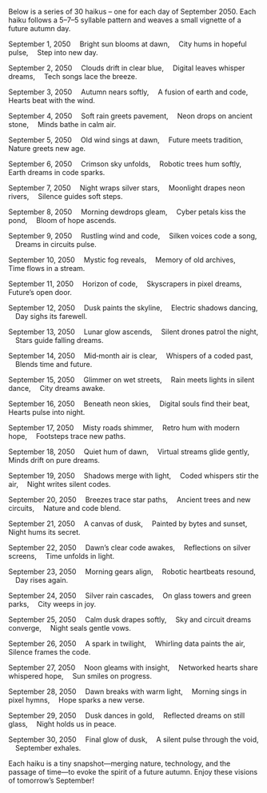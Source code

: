 Below is a series of 30 haikus – one for each day of September 2050. Each haiku follows a 5–7–5 syllable pattern and weaves a small vignette of a future autumn day.

September 1, 2050
 Bright sun blooms at dawn,
 City hums in hopeful pulse,
 Step into new day.

September 2, 2050
 Clouds drift in clear blue,
 Digital leaves whisper dreams,
 Tech songs lace the breeze.

September 3, 2050
 Autumn nears softly,
 A fusion of earth and code,
 Hearts beat with the wind.

September 4, 2050
 Soft rain greets pavement,
 Neon drops on ancient stone,
 Minds bathe in calm air.

September 5, 2050
 Old wind sings at dawn,
 Future meets tradition,
 Nature greets new age.

September 6, 2050
 Crimson sky unfolds,
 Robotic trees hum softly,
 Earth dreams in code sparks.

September 7, 2050
 Night wraps silver stars,
 Moonlight drapes neon rivers,
 Silence guides soft steps.

September 8, 2050
 Morning dewdrops gleam,
 Cyber petals kiss the pond,
 Bloom of hope ascends.

September 9, 2050
 Rustling wind and code,
 Silken voices code a song,
 Dreams in circuits pulse.

September 10, 2050
 Mystic fog reveals,
 Memory of old archives,
 Time flows in a stream.

September 11, 2050
 Horizon of code,
 Skyscrapers in pixel dreams,
 Future’s open door.

September 12, 2050
 Dusk paints the skyline,
 Electric shadows dancing,
 Day sighs its farewell.

September 13, 2050
 Lunar glow ascends,
 Silent drones patrol the night,
 Stars guide falling dreams.

September 14, 2050
 Mid‐month air is clear,
 Whispers of a coded past,
 Blends time and future.

September 15, 2050
 Glimmer on wet streets,
 Rain meets lights in silent dance,
 City dreams awake.

September 16, 2050
 Beneath neon skies,
 Digital souls find their beat,
 Hearts pulse into night.

September 17, 2050
 Misty roads shimmer,
 Retro hum with modern hope,
 Footsteps trace new paths.

September 18, 2050
 Quiet hum of dawn,
 Virtual streams glide gently,
 Minds drift on pure dreams.

September 19, 2050
 Shadows merge with light,
 Coded whispers stir the air,
 Night writes silent codes.

September 20, 2050
 Breezes trace star paths,
 Ancient trees and new circuits,
 Nature and code blend.

September 21, 2050
 A canvas of dusk,
 Painted by bytes and sunset,
 Night hums its secret.

September 22, 2050
 Dawn’s clear code awakes,
 Reflections on silver screens,
 Time unfolds in light.

September 23, 2050
 Morning gears align,
 Robotic heartbeats resound,
 Day rises again.

September 24, 2050
 Silver rain cascades,
 On glass towers and green parks,
 City weeps in joy.

September 25, 2050
 Calm dusk drapes softly,
 Sky and circuit dreams converge,
 Night seals gentle vows.

September 26, 2050
 A spark in twilight,
 Whirling data paints the air,
 Silence frames the code.

September 27, 2050
 Noon gleams with insight,
 Networked hearts share whispered hope,
 Sun smiles on progress.

September 28, 2050
 Dawn breaks with warm light,
 Morning sings in pixel hymns,
 Hope sparks a new verse.

September 29, 2050
 Dusk dances in gold,
 Reflected dreams on still glass,
 Night holds us in peace.

September 30, 2050
 Final glow of dusk,
 A silent pulse through the void,
 September exhales.

Each haiku is a tiny snapshot—merging nature, technology, and the passage of time—to evoke the spirit of a future autumn. Enjoy these visions of tomorrow’s September!
